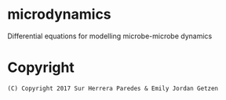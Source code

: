 # microdynamics
Differential equations for modelling microbe-microbe dynamics

# Copyright
    (C) Copyright 2017 Sur Herrera Paredes & Emily Jordan Getzen
